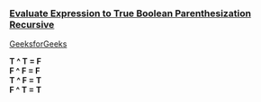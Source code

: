 ### [Evaluate Expression to True Boolean Parenthesization Recursive](https://www.youtube.com/watch?v=pGVguAcWX4g&list=PL_z_8CaSLPWekqhdCPmFohncHwz8TY2Go&index=39)   
[GeeksforGeeks](https://www.geeksforgeeks.org/boolean-parenthesization-problem-dp-37/)    

**T ^ T = F   
F ^ F = F   
T ^ F = T   
F ^ T = T**    

